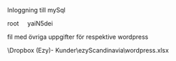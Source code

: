 Inloggning till mySql

root    	 yaiN5dei

fil med övriga uppgifter för respektive wordpress

\Dropbox (Ezy)\- Kunder\ezyScandinavia\wordpress.xlsx
